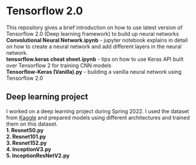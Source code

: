 # Tensorflow 2.0
This repository gives a brief introduction on how to use latest version of Tensorflow 2.0 (Deep learning framework) to build up neural networks
<b>Convolutional Neural Network.ipynb</b> - jupyter notebook explains in detail on how to create a neural network and add different layers in the neural network.<br>
<b>tensorflow.keras cheat sheet.ipynb</b> - tips on how to use Keras API built over Tensorflow 2 for training CNN models<br>
<b>Tensorflow-Keras (Vanilla).py</b> - building a vanilla neural network using Tensorflow 2.0

## Deep learning project
I worked on a deep learning project during Spring 2022. I used the dataset from [Kaggle](https://www.kaggle.com/datasets/fpeccia/weed-detection-in-soybean-crops) and prepared models using different architectures and trained them on this dataset.<br>
<b>1. Resnet50.py</b><br>
<b>2. Resnet101.py</b><br>
<b>3. Resnet152.py</b><br>
<b>4. InceptionV3.py</b><br>
<b>5. InceptionResNetV2.py</b>
